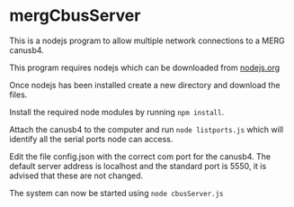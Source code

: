 
# mergCbusServer
This is a nodejs program to allow multiple network connections to a MERG canusb4.

This program requires nodejs which can be downloaded from [nodejs.org](https://nodejs.org)

Once nodejs has been installed create a new directory and download the files.

Install the required node modules by running `npm install`.

Attach the canusb4 to the computer and run `node listports.js` which will identify all the serial ports node can access.

Edit the file config.json with the correct com port for the canusb4. The default server address is localhost and the standard port is 5550, it is advised that these are not changed. 

The system can now be started using `node cbusServer.js`


